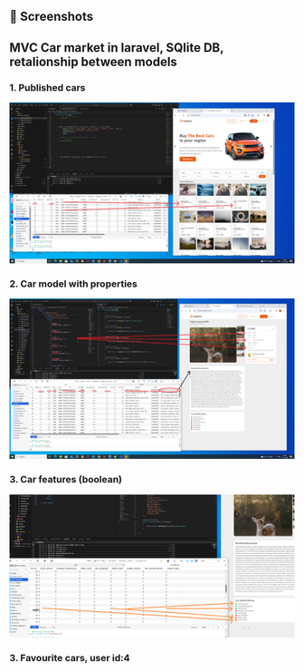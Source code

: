 ## 📸 Screenshots
<h2>MVC Car market in laravel, SQlite DB, retalionship between models</h2>
<h3>1. Published cars</h3>
<img src="published_cars.png" alt="" width="800">

<h3>2. Car model with properties</h3>
<img src="car_model.png" alt="" width="800">

<h3>3. Car features (boolean)</h3>
<img src="car_features.png" alt="" width="800">

<h3>3. Favourite cars, user id:4</h3>
<img src="favourite cars" alt="" width="800">
